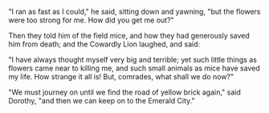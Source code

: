 <p>"I ran as fast as I could," he said, sitting down and yawning, "but the flowers were too strong for me.  How did you get me out?"</p>

<p>Then they told him of the field mice, and how they had generously saved him from death; and the Cowardly Lion laughed, and said:</p>

<p>"I have always thought myself very big and terrible; yet such little things as flowers came near to killing me, and such small animals as mice have saved my life.  How strange it all is!  But, comrades, what shall we do now?"</p>

<p>"We must journey on until we find the road of yellow brick again," said Dorothy, "and then we can keep on to the Emerald City."</p>
